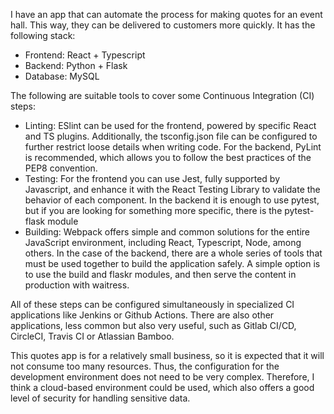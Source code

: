 I have an app that can automate the process for making quotes for an event hall.  This way, they can be delivered to customers more quickly.  It has the following stack:
 - Frontend: React + Typescript
 - Backend: Python + Flask
 - Database: MySQL

 The following are suitable tools to cover some Continuous Integration (CI) steps:
 - Linting: ESlint can be used for the frontend, powered by specific React and TS plugins.  Additionally, the tsconfig.json file can be configured to further restrict loose details when writing code.  For the backend, PyLint is recommended, which allows you to follow the best practices of the PEP8 convention.
 - Testing: For the frontend you can use Jest, fully supported by Javascript, and enhance it with the React Testing Library to validate the behavior of each component.  In the backend it is enough to use pytest, but if you are looking for something more specific, there is the pytest-flask module
 - Building: Webpack offers simple and common solutions for the entire JavaScript environment, including React, Typescript, Node, among others.  In the case of the backend, there are a whole series of tools that must be used together to build the application safely.  A simple option is to use the build and flaskr modules, and then serve the content in production with waitress.

 All of these steps can be configured simultaneously in specialized CI applications like Jenkins or Github Actions.  There are also other applications, less common but also very useful, such as Gitlab CI/CD, CircleCI, Travis CI or Atlassian Bamboo.

 This quotes app is for a relatively small business, so it is expected that it will not consume too many resources.  Thus, the configuration for the development environment does not need to be very complex.  Therefore, I think a cloud-based environment could be used, which also offers a good level of security for handling sensitive data.

